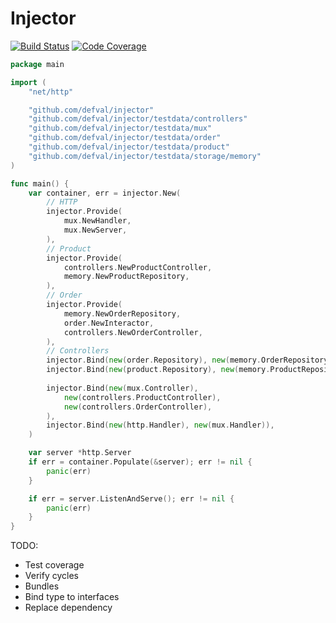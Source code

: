 # Injector
[![Build Status](https://img.shields.io/travis/defval/injector.svg?style=for-the-badge&logo=travis)](https://travis-ci.org/defval/injector)
[![Code Coverage](https://img.shields.io/codecov/c/github/defval/injector.svg?style=for-the-badge&logo=codecov)](https://codecov.io/gh/defval/injector)

```go
package main

import (
	"net/http"

	"github.com/defval/injector"
	"github.com/defval/injector/testdata/controllers"
	"github.com/defval/injector/testdata/mux"
	"github.com/defval/injector/testdata/order"
	"github.com/defval/injector/testdata/product"
	"github.com/defval/injector/testdata/storage/memory"
)

func main() {
    var container, err = injector.New(
        // HTTP
        injector.Provide(
            mux.NewHandler,
            mux.NewServer,
        ),
        // Product
        injector.Provide(
            controllers.NewProductController,
            memory.NewProductRepository,
        ),
        // Order
        injector.Provide(
            memory.NewOrderRepository,
            order.NewInteractor,
            controllers.NewOrderController,
        ),
        // Controllers
        injector.Bind(new(order.Repository), new(memory.OrderRepository)),
        injector.Bind(new(product.Repository), new(memory.ProductRepository)),
    
        injector.Bind(new(mux.Controller),
            new(controllers.ProductController),
            new(controllers.OrderController),
        ),
        injector.Bind(new(http.Handler), new(mux.Handler)),
    )

    var server *http.Server
    if err = container.Populate(&server); err != nil {
        panic(err)
    }

    if err = server.ListenAndServe(); err != nil {
        panic(err)
    }
}

```

TODO:
- Test coverage
- Verify cycles
- Bundles
- Bind type to interfaces
- Replace dependency

